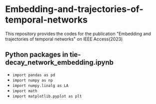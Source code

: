 # Embedding-and-trajectories-of-temporal-networks

This repository provides the codes for the publication "Embedding and trajectories of temporal networks" on IEEE Access(2023)

## Python packages in tie-decay_network_embedding.ipynb
- `import pandas as pd`
- `import numpy as np`
- `import numpy.linalg as LA`
- `import math`
- `import matplotlib.pyplot as plt`
